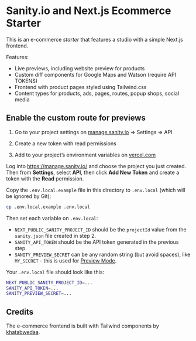 # Sanity.io and Next.js Ecommerce Starter

This is an e-commerce *starter* that features a studio with a simple Next.js frontend.

Features:

* Live previews, including website preview for products
* Custom diff components for Google Maps and Watson (require API TOKENS)
* Frontend with product pages styled using Tailwind.css
* Content types for products, ads, pages, routes, popup shops, social media

## Enable the custom route for previews

1. Go to your project settings on [manage.sanity.io](https://manage.sanity.io) => Settings => API
2. Create a new token with read permissions

3. Add to your project’s environment variables on [vercel.com]()

Log into https://manage.sanity.io/ and choose the project you just created. Then from **Settings**, select **API**, then click **Add New Token** and create a token with the **Read** permission.

Copy the `.env.local.example` file in this directory to `.env.local` (which will be ignored by Git):

```bash
cp .env.local.example .env.local
```

Then set each variable on `.env.local`:

- `NEXT_PUBLIC_SANITY_PROJECT_ID` should be the `projectId` value from the `sanity.json` file created in step 2.
- `SANITY_API_TOKEN` should be the API token generated in the previous step.
- `SANITY_PREVIEW_SECRET` can be any random string (but avoid spaces), like `MY_SECRET` - this is used for [Preview Mode](https://nextjs.org/docs/advanced-features/preview-mode).

Your `.env.local` file should look like this:

```bash
NEXT_PUBLIC_SANITY_PROJECT_ID=...
SANITY_API_TOKEN=...
SANITY_PREVIEW_SECRET=...
```

## Credits

The e-commerce frontend is built with Tailwind components by [khatabwedaa](https://tailwindcomponents.com/u/khatabwedaa).